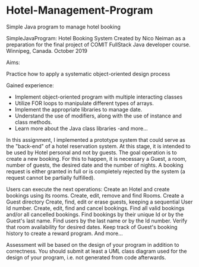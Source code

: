 # Hotel-Management-Program
Simple Java program to manage hotel booking 

SimpleJavaProgram: Hotel Booking System
Created by Nico Neiman 
as a preparation for the final project of 
COMIT FullStack Java developer course.
Winnipeg, Canada.
October 2019

Aims:

Practice how to apply a systematic object-oriented design process

Gained experience:
- Implement object-oriented program with multiple interacting classes
- Utilize FOR loops to manipulate different types of arrays. 
- Implement the appropriate libraries to manage date.
- Understand the use of modifiers, along with the use of instance and class methods.
- Learn more about the Java class libraries
-and more...



In this assignment, I implemented a prototype system that could serve as the "back-end" of a hotel reservation system. At this stage, it is intended to be used by Hotel personal and not by guests.
The goal operation is to create a new booking. For this to happen, it is necessary a Guest, a room, number of guests, the desired date and the number of nights.
A booking request is either granted in full or is completely rejected by the system (a request cannot be partially fulfilled).

Users can execute the next operations:
Create an Hotel and create bookings using its rooms.
Create, edit, remove and find Rooms.
Create a Guest directory
Create, find, edit or erase  guests, keeping a sequential User Id number.
Create, edit, find and cancel bookings.
Find all valid bookings and/or all cancelled bookings.
 Find bookings by their unique Id or by the Guest's last name.
Find users by the last name or by the Id number.
Verify that room availability for desired dates.
Keep track of Guest's booking history to create a reward program.
And more...



Assessment will be based on the design of your program in addition to correctness. You should submit at least a UML class diagram used for the design of your program, i.e. not generated from code afterwards.





